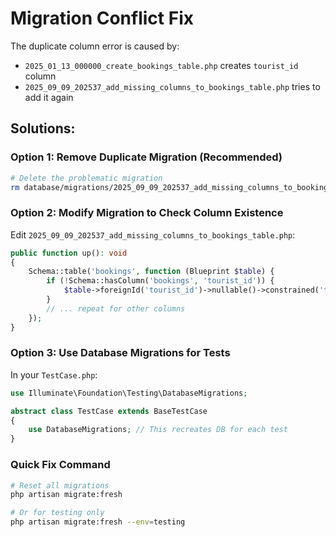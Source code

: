 # Migration Conflict Fix

The duplicate column error is caused by:
- `2025_01_13_000000_create_bookings_table.php` creates `tourist_id` column
- `2025_09_09_202537_add_missing_columns_to_bookings_table.php` tries to add it again

## Solutions:

### Option 1: Remove Duplicate Migration (Recommended)
```bash
# Delete the problematic migration
rm database/migrations/2025_09_09_202537_add_missing_columns_to_bookings_table.php
```

### Option 2: Modify Migration to Check Column Existence
Edit `2025_09_09_202537_add_missing_columns_to_bookings_table.php`:

```php
public function up(): void
{
    Schema::table('bookings', function (Blueprint $table) {
        if (!Schema::hasColumn('bookings', 'tourist_id')) {
            $table->foreignId('tourist_id')->nullable()->constrained('tourists')->onDelete('cascade')->after('id');
        }
        // ... repeat for other columns
    });
}
```

### Option 3: Use Database Migrations for Tests
In your `TestCase.php`:

```php
use Illuminate\Foundation\Testing\DatabaseMigrations;

abstract class TestCase extends BaseTestCase
{
    use DatabaseMigrations; // This recreates DB for each test
}
```

### Quick Fix Command
```bash
# Reset all migrations
php artisan migrate:fresh

# Or for testing only
php artisan migrate:fresh --env=testing
```